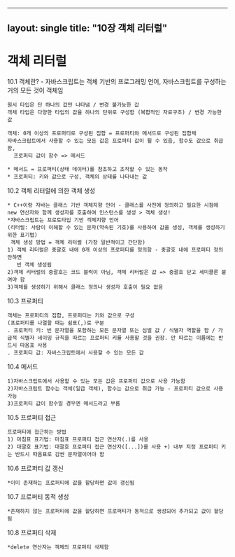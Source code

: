 
---
layout: single
title: "10장 객체 리터럴"
---

# 객체 리터럴

10.1 객체란?
	- 자바스크립트는 객체 기반의 프로그래밍 언어, 자바스크립트를 구성하는 거의 모든 것이 객체임

	원시 타입은 단 하나의 값만 나타냄 / 변경 불가능한 값
	객체 타입은 다양한 타입의 값을 하나의 단위로 구성함 (복합적인 자료구조) / 변경 가능한 값

	객체: 0개 이상의 프로퍼티로 구성된 집합 = 프로퍼티와 메서드로 구성된 집합체
 	자바스크립트에서 사용할 수 있는 모든 값은 프로퍼티 값이 될 수 있음, 함수도 값으로 취급함, 
	  프로퍼티 값이 함수 => 메서드

	* 메서드 = 프로퍼티(상태 데이터)를 참조하고 조작할 수 있는 동작
	* 프로퍼티: 키와 값으로 구성, 객체의 상태를 나타내는 값

10.2 객체 리터럴에 의한 객체 생성

	* C++이랑 자바는 클래스 기반 객체지향 언어 - 클래스를 사전에 정의하고 필요한 시점에 new 연산자와 함께 생성자를 호출하여 인스턴스를 생성 > 객체 생성!
	*자바스크립트는 프로토타입 기반 객체지향 언어
	(리터럴: 사람이 이해할 수 있는 문자(약속된 기호)를 사용하여 값을 생성, 객체를 생성하기 위한 표기법)
	 객체 생성 방법 = 객체 리터럴 (가장 일반적이고 간단함) 
	1) 객체 리터럴은 중괄호 내에 0개 이상의 프로퍼티를 정의함 - 중괄호 내에 프로퍼티 정의 안하면 
	   빈 객체 생성됨
	2)객체 리터럴의 중괄호는 코드 블럭이 아님, 객체 리터럴은 값 => 중괄호 닫고 세미콜론 붙여야 함
	3)객체를 생성하기 위해서 클래스 정의나 생성자 호출이 필요 없음

10.3 프로퍼티

	객체는 프로퍼티의 집합, 프로퍼티는 키와 값으로 구성
	(프로퍼티를 나열할 때는 쉼표(,)로 구분
	. 프로퍼티 키: 빈 문자열을 포함하는 모든 문자열 또는 심벌 값 / 식별자 역할을 함 / 가급적 식별자 네이밍 규칙을 따르는 프로퍼티 키를 사용할 것을 권장. 안 따르는 이름에는 반드시 따옴표 사용
	. 프로퍼티 값: 자바스크립트에서 사용할 수 있는 모든 값

10.4 메서드

	1)자바스크립트에서 사용할 수 있는 모든 값은 프로퍼티 값으로 사용 가능함
	2)자바스크립트 함수는 객체(일급 객체), 함수는 값으로 취급 가능 - 프로퍼티 값으로 사용 가능
	3)프로퍼티 값이 함수일 경우엔 메서드라고 부름

10.5 프로퍼티 접근

	프로퍼티에 접근하는 방법
	1) 마침표 표기법: 마침표 프로퍼티 접근 연산자(.)를 사용
	2) 대괄호 표기법: 대괄호 프로퍼티 접근 연산자([...])를 사용 +) 내부 지정 프로퍼티 키는 반드시 따옴표로 감싼 문자열이어야 함

10.6 프로퍼티 값 갱신

	*이미 존재하는 프로퍼티에 값을 할당하면 값이 갱신됨

10.7 프로퍼티 동적 생성

	*존재하지 않는 프로퍼티에 값을 할당하면 프로퍼티가 동적으로 생성되어 추가되고 값이 할당됨

10.8 프로퍼티 삭제

	*delete 연산자는 객체의 프로퍼티 삭제함
